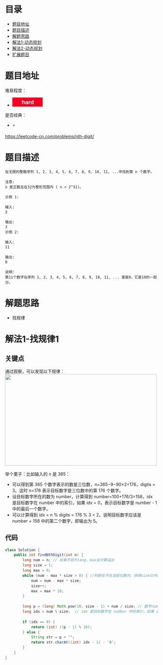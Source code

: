 # 目录
* [题目地址](#题目地址)
* [题目描述](#题目描述)
* [解题思路](#解题思路)
* [解法1-动态规划](#解法1-动态规划)
* [解法2-动态规划](#解法2-动态规划)
* [扩展题目](#扩展题目)



# 题目地址
难易程度：
- ![hard.jpg](../.images/hard.jpg)

是否经典：
- ⭐️

https://leetcode-cn.com/problems/nth-digit/

# 题目描述
```$xslt
在无限的整数序列 1, 2, 3, 4, 5, 6, 7, 8, 9, 10, 11, ...中找到第 n 个数字。

注意:
n 是正数且在32为整形范围内 ( n < 2^31)。

示例 1:

输入:
3

输出:
3
示例 2:

输入:
11

输出:
0

说明:
第11个数字在序列 1, 2, 3, 4, 5, 6, 7, 8, 9, 10, 11, ... 里是0，它是10的一部分。
```


# 解题思路
- 找规律


# 解法1-找规律1
## 关键点
通过观察，可以发现以下规律：
<img src="../.images/Jietu20200402-235427.jpg" width="500" height="300">

举个栗子：比如输入的 n 是 365：

- 可以得到第 365 个数字表示的数是三位数，n=365−9−90×2=176，digtis = 3。这时 n=176 表示目标数字是三位数中的第 176 个数字。
- 设目标数字所在的数为 number，计算得到 number=100+176/3=158，idx 是目标数字在 number 中的索引，如果 idx = 0，表示目标数字是 number - 1 中的最后一个数字。
- 可以计算得到 idx = n % digits = 176 % 3 = 2，说明目标数字应该是 number = 158 中的第二个数字，即输出为 5。

## 代码
```Java
class Solution {
    public int findNthDigit(int n) {
        long num = n; // 如果不转为long，max会计算溢出
        long size = 1;
        long max = 9;
        while (num - max * size > 0) { //判断在不在当前位数内，获得size位中的第n个数字
            num = num - max * size;
            size++;
            max = max * 10;
        }

        long p = (long) Math.pow(10, size - 1) + num / size; // 数字number
        long idx = num % size;  // idx 是目标数字在 number 中的索引，如果 idx = 0，表示目标数字是 number - 1 中的最后一个数字

        if (idx == 0) {
            return (int) ((p - 1) % 10);
        } else {
            String str = p + "";
            return str.charAt((int) idx - 1) - '0';
        }
    }
}
```